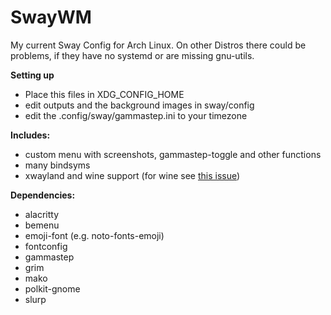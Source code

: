 # SwayWM
My current Sway Config for Arch Linux. On other Distros there could be problems, if they have no systemd or are missing gnu-utils.

**Setting up**
- Place this files in XDG_CONFIG_HOME
- edit outputs and the background images in sway/config
- edit the .config/sway/gammastep.ini to your timezone

**Includes:**
- custom menu with screenshots, gammastep-toggle and other functions
- many bindsyms
- xwayland and wine support (for wine see [this issue](https://wiki.archlinux.org/title/Sway#Mouse_not_working_in_WINE_applications))

**Dependencies:**
- alacritty
- bemenu
- emoji-font (e.g. noto-fonts-emoji)
- fontconfig
- gammastep
- grim
- mako
- polkit-gnome
- slurp
